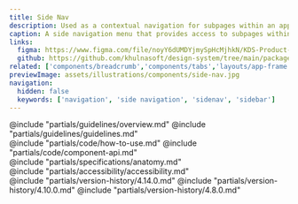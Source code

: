```yaml
---
title: Side Nav
description: Used as a contextual navigation for subpages within an application.
caption: A side navigation menu that provides access to subpages within a product or application.
links:
  figma: https://www.figma.com/file/noyY6dUMDYjmySpHcMjhkN/KDS-Product---Components?node-id=26174%3A58558&t=kVEJBi3HIfTpV8nG-1
  github: https://github.com/khulnasoft/design-system/tree/main/packages/components/src/components/kds/side-nav
related: ['components/breadcrumb','components/tabs','layouts/app-frame']
previewImage: assets/illustrations/components/side-nav.jpg
navigation:
  hidden: false
  keywords: ['navigation', 'side navigation', 'sidenav', 'sidebar']
---
```


<section data-tab="Guidelines">
  @include "partials/guidelines/overview.md"
  @include "partials/guidelines/guidelines.md"
</section>

<section data-tab="Code">
  @include "partials/code/how-to-use.md"
  @include "partials/code/component-api.md"
</section>

<section data-tab="Specifications">
  @include "partials/specifications/anatomy.md"
</section>

<section data-tab="Accessibility">
  @include "partials/accessibility/accessibility.md"
</section>

<section data-tab="Version history">
  @include "partials/version-history/4.14.0.md"
  @include "partials/version-history/4.10.0.md"
  @include "partials/version-history/4.8.0.md"
</section>

